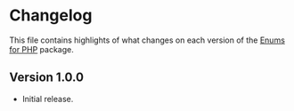 # Changelog
This file contains highlights of what changes on each version of the [Enums for PHP](https://github.com/cedx/enum.php) package.

## Version 1.0.0
- Initial release.
